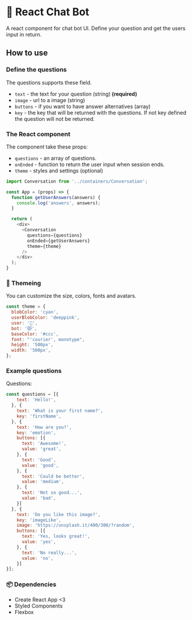 # 🤖 React Chat Bot

A react component for chat bot UI. Define your question and get the users input in return.

<!-- <img src="https://cloud.githubusercontent.com/assets/4348783/22630685/cfdfe330-ebfe-11e6-8d4c-ea39a82b3bb4.gif" width="500" /> -->

## How to use

### Define the questions
The questions supports these field.
* `text` - the text for your question (string) __(required)__
* `image` - url to a image (string)
* `buttons` - if you want to have answer alternatives (array)
* `key` - the key that will be returned with the questions. If not key defined the question will not be returned.

### The React component
The component take these props:
* `questions` - an array of questions.
* `onEnded` - function to return the user input when session ends.
* `theme` - styles and settings (optional)

```js
import Conversation from '../containers/Conversation';

const App = (props) => {
  function getUserAnswers(answers) {
    console.log('answers', answers);
  }

  return (
    <div>
      <Conversation
        questions={questions}
        onEnded={getUserAnswers}
        theme={theme}
      />
    </div>
  );
}
```

### :nail_care: Themeing

You can customize the size, colors, fonts and avatars.

```js
const theme = {
  blobColor: 'cyan',
  userBlobColor: 'deeppink',
  user: '👀',
  bot: '😾',
  baseColor: '#ccc',
  font: "'courier', monotype",
  height: '500px',
  width: '500px',
};
```

### Example questions

Questions:
```js
const questions = [{
    text: 'Hello!',
  }, {
    text: 'What is your first name?',
    key: 'firstName',
  }, {
    text: 'How are you?',
    key: 'emotion',
    buttons: [{
      text: 'Awesome!',
      value: 'great',
    }, {
      text: 'Good',
      value: 'good',
    }, {
      text: 'Could be better',
      value: 'medium',
    }, {
      text: 'Not so good...',
      value: 'bad',
    }]
  }, {
    text: 'Do you like this image?',
    key: 'imageLike',
    image: 'https://unsplash.it/400/300/?random',
    buttons: [{
      text: 'Yes, looks great!',
      value: 'yes',
    }, {
      text: 'No really...',
      value: 'no',
    }]
}];
```

### :package: Dependencies

* Create React App <3
* Styled Components
* Flexbox
